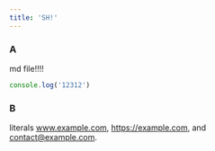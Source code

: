 ```yaml
---
title: 'SH!'
---
```



### A

md file!!!!
```javascript
console.log('12312')

```

### B

literals www.example.com, https://example.com, and contact@example.com.